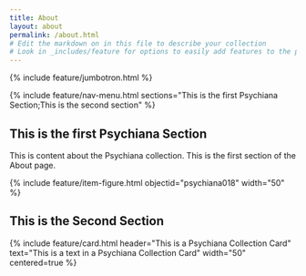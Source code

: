 ```yaml
---
title: About
layout: about
permalink: /about.html
# Edit the markdown on in this file to describe your collection
# Look in _includes/feature for options to easily add features to the page
---
```


{% include feature/jumbotron.html %}

{% include feature/nav-menu.html sections="This is the first Psychiana Section;This is the second section" %}

## This is the first Psychiana Section

This is content about the Psychiana collection.
This is the first section of the About page.

{% include feature/item-figure.html objectid="psychiana018" width="50" %}

## This is the Second Section

{% include feature/card.html header="This is a Psychiana Collection Card" text="This is a text in a Psychiana Collection Card" width="50" centered=true %}
